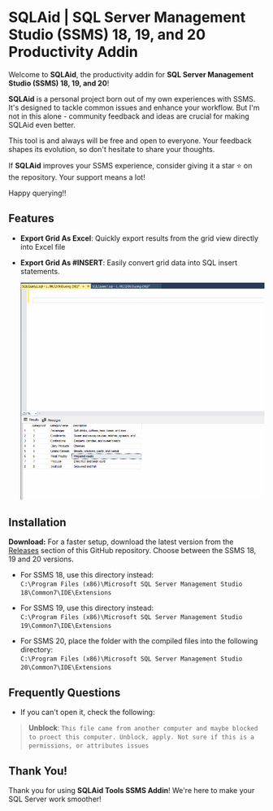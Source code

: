 # SQLAid | SQL Server Management Studio (SSMS) 18, 19, and 20 Productivity Addin

Welcome to **SQLAid**, the productivity addin for **SQL Server Management Studio (SSMS) 18, 19, and 20**!

**SQLAid** is a personal project born out of my own experiences with SSMS. It's designed to tackle common issues and enhance your workflow. But I'm not in this alone - community feedback and ideas are crucial for making SQLAid even better.

This tool is and always will be free and open to everyone. Your feedback shapes its evolution, so don't hesitate to share your thoughts.

If **SQLAid** improves your SSMS experience, consider giving it a star ⭐️ on the repository. Your support means a lot!

Happy querying!!

## Features

- **Export Grid As Excel**: Quickly export results from the grid view directly into Excel file
  
- **Export Grid As #INSERT**: Easily convert grid data into SQL insert statements. <br/>

  <img src="https://github.com/NDiiong/SQLAid/blob/main/src/SQLAid/Resources/Animation/Animation-Insert.gif?raw=true" />

## Installation

**Download:** For a faster setup, download the latest version from the [Releases](https://github.com/NDiiong/SQLAid/releases) section of this GitHub repository.
Choose between the SSMS 18, 19 and 20 versions.

- For SSMS 18, use this directory instead:<br/>
`C:\Program Files (x86)\Microsoft SQL Server Management Studio 18\Common7\IDE\Extensions`

- For SSMS 19, use this directory instead:<br/>
`C:\Program Files (x86)\Microsoft SQL Server Management Studio 19\Common7\IDE\Extensions`

- For SSMS 20, place the folder with the compiled files into the following directory:<br/>
`C:\Program Files (x86)\Microsoft SQL Server Management Studio 20\Common7\IDE\Extensions`

## Frequently Questions

- If you can't open it, check the following:<br/>
> **Unblock**: `This file came from another computer and maybe blocked to proect this computer. Unblock, apply. Not sure if this is a permissions, or attributes issues`
  
## Thank You!

Thank you for using **SQLAid Tools SSMS Addin**! We're here to make your SQL Server work smoother!
